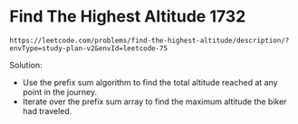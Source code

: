 # Find The Highest Altitude 1732

`https://leetcode.com/problems/find-the-highest-altitude/description/?envType=study-plan-v2&envId=leetcode-75`

Solution:

- Use the prefix sum algorithm to find the total altitude reached at any point in the journey.
- Iterate over the prefix sum array to find the maximum altitude the biker had traveled.
